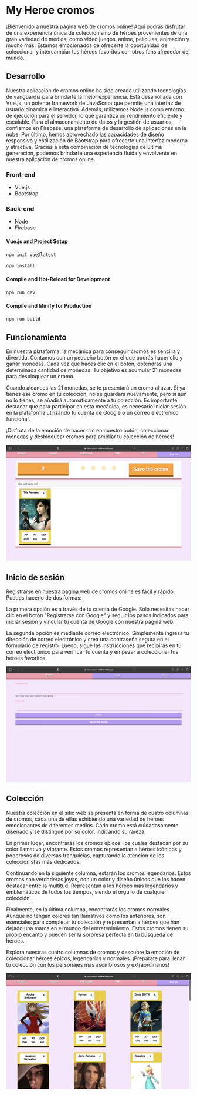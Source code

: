 # My Heroe cromos

¡Bienvenido a nuestra página web de cromos online! Aquí podrás disfrutar de una experiencia única de coleccionismo de héroes provenientes de una gran variedad de medios, como video juegos, anime, películas, animación y mucho más. Estamos emocionados de ofrecerte la oportunidad de coleccionar y intercambiar tus héroes favoritos con otros fans alrededor del mundo.

## Desarrollo

Nuestra aplicación de cromos online ha sido creada utilizando tecnologías de vanguardia para brindarte la mejor experiencia. Está desarrollada con Vue.js, un potente framework de JavaScript que permite una interfaz de usuario dinámica e interactiva. Además, utilizamos Node.js como entorno de ejecución para el servidor, lo que garantiza un rendimiento eficiente y escalable. Para el almacenamiento de datos y la gestión de usuarios, confiamos en Firebase, una plataforma de desarrollo de aplicaciones en la nube. Por último, hemos aprovechado las capacidades de diseño responsivo y estilización de Bootstrap para ofrecerte una interfaz moderna y atractiva. Gracias a esta combinación de tecnologías de última generación, podemos brindarte una experiencia fluida y envolvente en nuestra aplicación de cromos online.

### Front-end
- Vue.js
- Bootstrap

### Back-end
- Node
- Firebase

#### Vue.js and Project Setup

```sh
npm init vue@latest
```

```sh
npm install
```

#### Compile and Hot-Reload for Development

```sh
npm run dev
```

#### Compile and Minify for Production

```sh
npm run build
```

## Funcionamiento

En nuestra plataforma, la mecánica para conseguir cromos es sencilla y divertida. Contamos con un pequeño botón en el que podrás hacer clic y ganar monedas. Cada vez que haces clic en el botón, obtendrás una determinada cantidad de monedas. Tu objetivo es acumular 21 monedas para desbloquear un cromo.

Cuando alcances las 21 monedas, se te presentará un cromo al azar. Si ya tienes ese cromo en tu colección, no se guardará nuevamente, pero si aún no lo tienes, se añadirá automáticamente a tu colección. Es importante destacar que para participar en esta mecánica, es necesario iniciar sesión en la plataforma utilizando tu cuenta de Google o un correo electrónico funcional.

¡Disfruta de la emoción de hacer clic en nuestro botón, coleccionar monedas y desbloquear cromos para ampliar tu colección de héroes!

![Clicker](https://github.com/JorgeA-Z/cromos/blob/4818232698fd1572f35ba69b772dbd3716284148/Capturas/Clicker.png)

## Inicio de sesión

Registrarse en nuestra página web de cromos online es fácil y rápido. Puedes hacerlo de dos formas:

La primera opción es a través de tu cuenta de Google. Solo necesitas hacer clic en el botón "Registrarse con Google" y seguir los pasos indicados para iniciar sesión y vincular tu cuenta de Google con nuestra página web.

La segunda opción es mediante correo electrónico. Simplemente ingresa tu dirección de correo electrónico y crea una contraseña segura en el formulario de registro. Luego, sigue las instrucciones que recibirás en tu correo electrónico para verificar tu cuenta y empezar a coleccionar tus héroes favoritos.

![alt text](https://github.com/JorgeA-Z/cromos/blob/4818232698fd1572f35ba69b772dbd3716284148/Capturas/Login.png)

## Colección

Nuestra colección en el sitio web se presenta en forma de cuatro columnas de cromos, cada una de ellas exhibiendo una variedad de héroes emocionantes de diferentes medios. Cada cromo está cuidadosamente diseñado y se distingue por su color, indicando su rareza.

En primer lugar, encontrarás los cromos épicos, los cuales destacan por su color llamativo y vibrante. Estos cromos representan a héroes icónicos y poderosos de diversas franquicias, capturando la atención de los coleccionistas más dedicados.

Continuando en la siguiente columna, estarán los cromos legendarios. Estos cromos son verdaderas joyas, con un color y diseño únicos que los hacen destacar entre la multitud. Representan a los héroes más legendarios y emblemáticos de todos los tiempos, siendo el orgullo de cualquier colección.

Finalmente, en la última columna, encontrarás los cromos normales. Aunque no tengan colores tan llamativos como los anteriores, son esenciales para completar tu colección y representan a héroes que han dejado una marca en el mundo del entretenimiento. Estos cromos tienen su propio encanto y pueden ser la sorpresa perfecta en tu búsqueda de héroes.

Explora nuestras cuatro columnas de cromos y descubre la emoción de coleccionar héroes épicos, legendarios y normales. ¡Prepárate para llenar tu colección con los personajes más asombrosos y extraordinarios!

![alt text](https://github.com/JorgeA-Z/cromos/blob/4818232698fd1572f35ba69b772dbd3716284148/Capturas/Coleccion.png)
